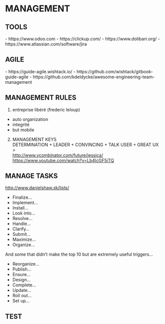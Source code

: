 <h1>MANAGEMENT</h1>

<h2>TOOLS</h2>
- https://www.odoo.com
- https://clickup.com/
- https://www.dolibarr.org/
- https://www.atlassian.com/software/jira

<h2>AGILE</h2>
- https://guide-agile.wishtack.io/
- https://github.com/wishtack/gitbook-guide-agile
- https://github.com/kdeldycke/awesome-engineering-team-management

<h2>MANAGEMENT RULES</h2>
<ol>
<li>entreprise libéré (frederic leloup)</li>
</ol>
<ul>
<li>auto organization</li>
<li>integrité</li>
<li>but mobile</li>
</ul>
<ol start="2">
<li>MANAGEMENT KEYS<br>
DETERMINATION + LEADER + CONVINCING + TALK USER + GREAT UX ><br>
<a href="http://www.ycombinator.com/future/jessica/">http://www.ycombinator.com/future/jessica/</a><br>
<a href="https://www.youtube.com/watch?v=Lb4IcGF5iTQ">https://www.youtube.com/watch?v=Lb4IcGF5iTQ</a></li>
</ol>
<h2>MANAGE TASKS</h2>
<p><a href="http://www.danielshaw.sk/lists/">http://www.danielshaw.sk/lists/</a></p>
<ul>
<li>Finalize…</li>
<li>Implement…</li>
<li>Install…</li>
<li>Look into…</li>
<li>Resolve…</li>
<li>Handle…</li>
<li>Clarify…</li>
<li>Submit…</li>
<li>Maximize…</li>
<li>Organize…</li>
</ul>
<p>And some that didn’t make the top 10 but are extremely useful triggers…</p>
<ul>
<li>Reorganize…</li>
<li>Publish…</li>
<li>Ensure…</li>
<li>Design…</li>
<li>Complete…</li>
<li>Update…</li>
<li>Roll out…</li>
<li>Set up…</li>
</ul>
<h2>TEST</h2>